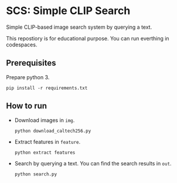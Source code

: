 # SCS: Simple CLIP Search

Simple CLIP-based image search system by querying a text.

This repostiory is for educational purpose. You can run everthing in codespaces.

## Prerequisites
Prepare python 3.

```console
pip install -r requirements.txt
```


## How to run
- Download images in `img`.
  ```console
  python download_caltech256.py
  ```
- Extract features in `feature`.
  ```console
  python extract features
  ```
- Search by querying a text. You can find the search results in `out`.
  ```console
  python search.py
  ```
